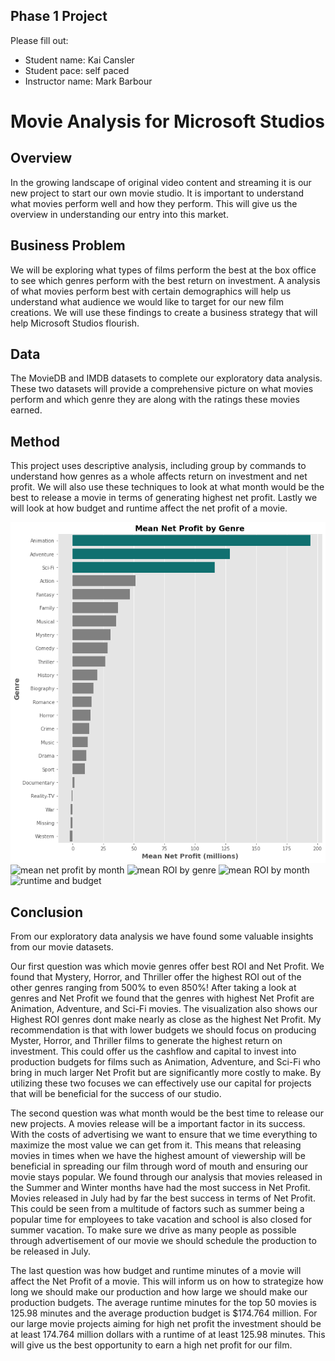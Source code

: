 ## Phase 1 Project

Please fill out:
* Student name: Kai Cansler
* Student pace: self paced
* Instructor name: Mark Barbour

# Movie Analysis for Microsoft Studios


## Overview
In the growing landscape of original video content and streaming it is our new project to start our own movie studio. It is important to understand what movies perform well and how they perform. This will give us the overview in understanding our entry into this market.

## Business Problem
We will be exploring what types of films perform the best at the box office to see which genres perform with the best return on investment. A analysis of what movies perform best with certain demographics will help us understand what audience we would like to target for our new film creations. We will use these findings to create a business strategy that will help Microsoft Studios flourish.

## Data
The MovieDB and IMDB datasets to complete our exploratory data analysis. These two datasets will provide a comprehensive picture on what movies perform and which genre they are along with the ratings these movies earned.

## Method
This project uses descriptive analysis, including group by commands to understand how genres as a whole affects return on investment and net profit. We will also use these techniques to look at what month would be the best to release a movie in terms of generating highest net profit. Lastly we will look at how budget and runtime affect the net profit of a movie.

![mean net profit by genre](https://github.com/kai-cansler/movie_analysis/blob/main/mean_np_genre.png)
![mean net profit by month](https://github.com/kai_cansler/movie_analysis/blob/main/mean_np_month.png)
![mean ROI by genre](https://github.com/kai_cansler/movie_analysis/blob/main/mean_roi_genre.png)
![mean ROI by month](https://github.com/kai_cansler/movie_analysis/blob/main/mean_roi_month.png)
![runtime and budget](https://github.com/kai_cansler/movie_analysis/blob/main/runtime_budget.png)

## Conclusion
From our exploratory data analysis we have found some valuable insights from our movie datasets. 

Our first question was which movie genres offer best ROI and Net Profit. We found that Mystery, Horror, and Thriller offer the highest ROI out of the other genres ranging from 500% to even 850%! After taking a look at genres and Net Profit we found that the genres with highest Net Profit are Animation,  Adventure, and Sci-Fi movies. The visualization also shows our Highest ROI genres dont make nearly as close as the highest Net Profit. My recommendation is that with lower budgets we should focus on producing Myster, Horror, and Thriller films to generate the highest return on investment. This could offer us the cashflow and capital to invest into production budgets for films such as Animation, Adventure, and Sci-Fi who bring in much larger Net Profit but are significantly more costly to make. By utilizing these two focuses we can effectively use our capital for projects that will be beneficial for the success of our studio.

The second question was what month would be the best time to release our new projects. A movies release will be a important factor in its success. With the costs of advertising we want to ensure that we time everything to maximize the most value we can get from it. This means that releasing movies in times when we have the highest amount of viewership will be beneficial in spreading our film through word of mouth and ensuring our movie stays popular. We found through our analysis that movies released in the Summer and Winter months have had the most success in Net Profit. Movies released in July had by far the best success in terms of Net Profit. This could be seen from a multitude of factors such as summer being a popular time for employees to take vacation and school is also closed for summer vacation. To make sure we drive as many people as possible through advertisement of our movie we should schedule the production to be released in July.

The last question was how budget and runtime minutes of a movie will affect the Net Profit of a movie. This will inform us on how to strategize how long we should make our production and how large we should make our production budgets. The average runtime minutes for the top 50 movies is 125.98 minutes and the average production budget is $174.764 million. For our large movie projects aiming for high net profit the investment should be at least 174.764 million dollars with a runtime of at least 125.98 minutes. This will give us the best opportunity to earn a high net profit for our film.